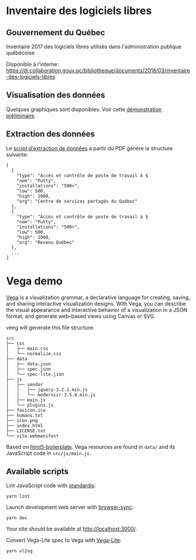 # Inventaire des logiciels libres
## Gouvernement du Québec

Inventaire 2017 des logiciels libres utilisés dans l'administration publique québécoise

Disponible à l'interne: <https://di.collaboration.gouv.qc/bibliotheque/documents/2018/03/inventaire-des-logiciels-libres>

## Visualisation des données
Quelques graphiques sont disponibles. Voir cette [démonstration préliminaire](https://src-yusucsprbo.now.sh/).

## Extraction des données
Le [script d'extraction de données](https://github.com/millette/ll-gouv-qc) à partir du PDF génère la structure suivante:

```
[
  {
    "type": "Accès et contrôle de poste de travail à $
    "nom": "Putty",
    "installations": "500+",
    "low": 500,
    "high": 1000,
    "org": "Centre de services partagés du Québec"
  },
  {
    "type": "Accès et contrôle de poste de travail à $
    "nom": "Putty",
    "installations": "500+",
    "low": 500,
    "high": 1000,
    "org": "Revenu Québec"
  },
  ...
]
```

# Vega demo

[Vega][] is a visualization grammar, a declarative language for creating, saving, and sharing interactive visualization designs. With Vega, you can describe the visual appearance and interactive behavior of a visualization in a JSON format, and generate web-based views using Canvas or SVG.

veeg will generate this file structure:

```
src
├── css
│   ├── main.css
│   └── normalize.css
├── data
│   ├── data.json
│   ├── spec.json
│   └── spec-lite.json
├── js
│   ├── vendor
│   │   ├── jquery-3.2.1.min.js
│   │   └── modernizr-3.5.0.min.js
│   ├── main.js
│   └── plugins.js
├── favicon.ico
├── humans.txt
├── icon.png
├── index.html
├── LICENSE.txt
└── site.webmanifest
```

Based on [html5-boilerplate][]. Vega resources are found in ```data/``` and its JavaScript code in ```src/js/main.js```.

## Available scripts
Lint JavaScript code with [standardjs][]:
```
yarn lint
```

Launch development web server with [browser-sync][]:
```
yarn dev
```
Your site should be available at <http://localhost:3000/>.

Convert Vega-Lite spec to Vega with [Vega-Lite][]:
```
yarn vl2vg
```

[html5-boilerplate]: <https://github.com/h5bp/html5-boilerplate>
[standardjs]: <https://standardjs.com/>
[browser-sync]: <https://browsersync.io/>
[Vega-Lite]: <https://vega.github.io/vega-lite/>
[Vega]: <https://vega.github.io/vega/>
